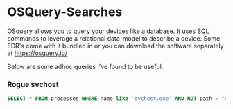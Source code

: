 # OSQuery-Searches

OSquery allows you to query your devices like a database. It uses SQL commands to leverage a relational data-model to describe a device. Some EDR's come with it bundled in or you can download the software separately at https://osquery.io/

Below are some adhoc queries I've found to be useful:

### Rogue svchost
```SQL
SELECT * FROM processes WHERE name like 'svchost.exe' AND NOT path = "c:\windows\system32\";
```
